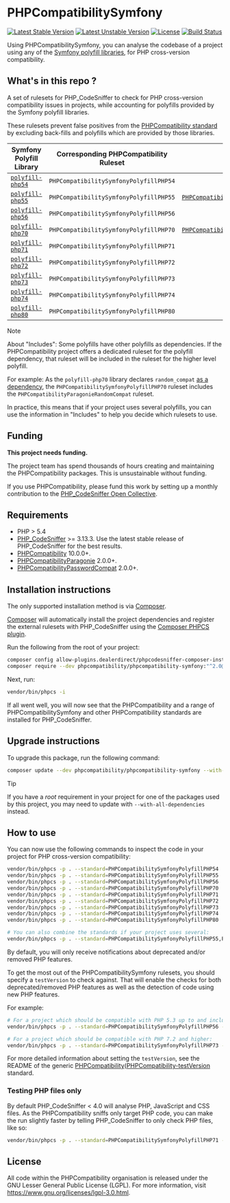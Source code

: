 # PHPCompatibilitySymfony

[![Latest Stable Version](https://img.shields.io/packagist/v/phpcompatibility/phpcompatibility-symfony?label=stable)][packagist]
[![Latest Unstable Version](https://img.shields.io/badge/unstable-dev--develop-e68718.svg?maxAge=2419200)][packagist]
[![License](https://img.shields.io/github/license/PHPCompatibility/PHPCompatibilitySymfony?color=00a7a7)](https://github.com/PHPCompatibility/PHPCompatibilitySymfony/blob/master/LICENSE)
[![Build Status](https://github.com/PHPCompatibility/PHPCompatibilitySymfony/actions/workflows/ci.yml/badge.svg?branch=master)](https://github.com/PHPCompatibility/PHPCompatibilitySymfony/actions/workflows/ci.yml)

Using PHPCompatibilitySymfony, you can analyse the codebase of a project using any of the [Symfony polyfill libraries], for PHP cross-version compatibility.


## What's in this repo ?

A set of rulesets for PHP_CodeSniffer to check for PHP cross-version compatibility issues in projects, while accounting for polyfills provided by the Symfony polyfill libraries.

These rulesets prevent false positives from the [PHPCompatibility standard][PHPCompatibility] by excluding back-fills and polyfills which are provided by those libraries.

| Symfony Polyfill Library | Corresponding PHPCompatibility Ruleset | Includes                                                             |
|--------------------------|----------------------------------------|----------------------------------------------------------------------|
| [`polyfill-php54`]       | `PHPCompatibilitySymfonyPolyfillPHP54` |                                                                      |
| [`polyfill-php55`]       | `PHPCompatibilitySymfonyPolyfillPHP55` | [`PHPCompatibilityPasswordCompat`][PHPCompatibilityPasswordCompat]   |
| [`polyfill-php56`]       | `PHPCompatibilitySymfonyPolyfillPHP56` |                                                                      |
| [`polyfill-php70`]       | `PHPCompatibilitySymfonyPolyfillPHP70` | [`PHPCompatibilityParagonieRandomCompat`][PHPCompatibilityParagonie] |
| [`polyfill-php71`]       | `PHPCompatibilitySymfonyPolyfillPHP71` |                                                                      |
| [`polyfill-php72`]       | `PHPCompatibilitySymfonyPolyfillPHP72` |                                                                      |
| [`polyfill-php73`]       | `PHPCompatibilitySymfonyPolyfillPHP73` |                                                                      |
| [`polyfill-php74`]       | `PHPCompatibilitySymfonyPolyfillPHP74` |                                                                      |
| [`polyfill-php80`]       | `PHPCompatibilitySymfonyPolyfillPHP80` |                                                                      |

> [!NOTE]
> About "Includes":
> Some polyfills have other polyfills as dependencies. If the PHPCompatibility project offers a dedicated ruleset for the polyfill dependency, that ruleset will be included in the ruleset for the higher level polyfill.
>
> For example:
> As the `polyfill-php70` library declares `random_compat` [as a dependency](https://github.com/symfony/polyfill-php70/blob/master/composer.json), the `PHPCompatibilitySymfonyPolyfillPHP70` ruleset includes the `PHPCompatibilityParagonieRandomCompat` ruleset.
>
> In practice, this means that if your project uses several polyfills, you can use the information in "Includes" to help you decide which rulesets to use.


## Funding

**This project needs funding.**

The project team has spend thousands of hours creating and maintaining the PHPCompatibility packages. This is unsustainable without funding.

If you use PHPCompatibility, please fund this work by setting up a monthly contribution to the [PHP_CodeSniffer Open Collective].


## Requirements

* PHP > 5.4
* [PHP_CodeSniffer] >= 3.13.3.
    Use the latest stable release of PHP_CodeSniffer for the best results.
* [PHPCompatibility] 10.0.0+.
* [PHPCompatibilityParagonie] 2.0.0+.
* [PHPCompatibilityPasswordCompat] 2.0.0+.


## Installation instructions

The only supported installation method is via [Composer].

[Composer] will automatically install the project dependencies and register the external rulesets with PHP_CodeSniffer using the [Composer PHPCS plugin].

Run the following from the root of your project:
```bash
composer config allow-plugins.dealerdirect/phpcodesniffer-composer-installer true
composer require --dev phpcompatibility/phpcompatibility-symfony:"^2.0@dev"
```

Next, run:
```bash
vendor/bin/phpcs -i
```
If all went well, you will now see that the PHPCompatibility and a range of PHPCompatibilitySymfony and other PHPCompatibility standards are installed for PHP_CodeSniffer.


## Upgrade instructions

To upgrade this package, run the following command:
```bash
composer update --dev phpcompatibility/phpcompatibility-symfony --with-dependencies
```

> [!TIP]
> If you have a _root_ requirement in your project for one of the packages used by this project, you may need to update with `--with-all-dependencies` instead.

## How to use

You can now use the following commands to inspect the code in your project for PHP cross-version compatibility:
```bash
vendor/bin/phpcs -p . --standard=PHPCompatibilitySymfonyPolyfillPHP54
vendor/bin/phpcs -p . --standard=PHPCompatibilitySymfonyPolyfillPHP55
vendor/bin/phpcs -p . --standard=PHPCompatibilitySymfonyPolyfillPHP56
vendor/bin/phpcs -p . --standard=PHPCompatibilitySymfonyPolyfillPHP70
vendor/bin/phpcs -p . --standard=PHPCompatibilitySymfonyPolyfillPHP71
vendor/bin/phpcs -p . --standard=PHPCompatibilitySymfonyPolyfillPHP72
vendor/bin/phpcs -p . --standard=PHPCompatibilitySymfonyPolyfillPHP73
vendor/bin/phpcs -p . --standard=PHPCompatibilitySymfonyPolyfillPHP74
vendor/bin/phpcs -p . --standard=PHPCompatibilitySymfonyPolyfillPHP80

# You can also combine the standards if your project uses several:
vendor/bin/phpcs -p . --standard=PHPCompatibilitySymfonyPolyfillPHP55,PHPCompatibilitySymfonyPolyfillPHP70,PHPCompatibilitySymfonyPolyfillPHP73
```

By default, you will only receive notifications about deprecated and/or removed PHP features.

To get the most out of the PHPCompatibilitySymfony rulesets, you should specify a `testVersion` to check against. That will enable the checks for both deprecated/removed PHP features as well as the detection of code using new PHP features.

For example:
```bash
# For a project which should be compatible with PHP 5.3 up to and including PHP 7.0:
vendor/bin/phpcs -p . --standard=PHPCompatibilitySymfonyPolyfillPHP56 --runtime-set testVersion 5.3-7.0

# For a project which should be compatible with PHP 7.2 and higher:
vendor/bin/phpcs -p . --standard=PHPCompatibilitySymfonyPolyfillPHP73 --runtime-set testVersion 7.2-
```

For more detailed information about setting the `testVersion`, see the README of the generic [PHPCompatibility]([PHPCompatibility-testVersion] standard.


### Testing PHP files only

By default PHP_CodeSniffer < 4.0 will analyse PHP, JavaScript and CSS files. As the PHPCompatibility sniffs only target PHP code, you can make the run slightly faster by telling PHP_CodeSniffer to only check PHP files, like so:
```bash
vendor/bin/phpcs -p . --standard=PHPCompatibilitySymfonyPolyfillPHP71 --extensions=php --runtime-set testVersion 5.3-
```

## License

All code within the PHPCompatibility organisation is released under the GNU Lesser General Public License (LGPL). For more information, visit <https://www.gnu.org/licenses/lgpl-3.0.html>.


[packagist]:                       https://packagist.org/packages/phpcompatibility/phpcompatibility-symfony
[Composer]:                        https://getcomposer.org/
[Composer PHPCS plugin]:           https://github.com/PHPCSStandards/composer-installer/
[PHP_CodeSniffer]:                 https://github.com/PHPCSStandards/PHP_CodeSniffer
[PHP_CodeSniffer Open Collective]: https://opencollective.com/php_codesniffer
[PHPCompatibility]:                https://github.com/PHPCompatibility/PHPCompatibility
[PHPCompatibility-testVersion]:    https://github.com/PHPCompatibility/PHPCompatibility#sniffing-your-code-for-compatibility-with-specific-php-versions
[PHPCompatibilityParagonie]:       https://github.com/PHPCompatibility/PHPCompatibilityParagonie
[PHPCompatibilityPasswordCompat]:  https://github.com/PHPCompatibility/PHPCompatibilityPasswordCompat

[Symfony polyfill libraries]: https://github.com/symfony?utf8=?&q=polyfill
[`polyfill-php54`]:           https://github.com/symfony/polyfill-php54
[`polyfill-php55`]:           https://github.com/symfony/polyfill-php55
[`polyfill-php56`]:           https://github.com/symfony/polyfill-php56
[`polyfill-php70`]:           https://github.com/symfony/polyfill-php70
[`polyfill-php71`]:           https://github.com/symfony/polyfill-php71
[`polyfill-php72`]:           https://github.com/symfony/polyfill-php72
[`polyfill-php73`]:           https://github.com/symfony/polyfill-php73
[`polyfill-php74`]:           https://github.com/symfony/polyfill-php74
[`polyfill-php80`]:           https://github.com/symfony/polyfill-php80
